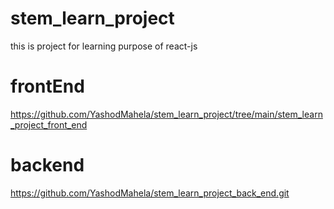 # stem_learn_project
this is project for learning purpose of react-js
# frontEnd
https://github.com/YashodMahela/stem_learn_project/tree/main/stem_learn_project_front_end
# backend 
https://github.com/YashodMahela/stem_learn_project_back_end.git
